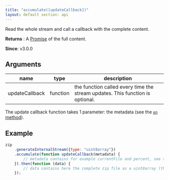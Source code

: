 ```yaml
---
title: "accumulate([updateCallback])"
layout: default section: api
---
```


Read the whole stream and call a callback with the complete content.

__Returns__ : A [Promise](https://developer.mozilla.org/en-US/docs/Web/JavaScript/Reference/Global_Objects/Promise)
of the full content.

__Since__: v3.0.0

## Arguments

name            | type     | description
----------------|----------|------------
updateCallback  | function | the function called every time the stream updates. This function is optional.

The update callback function takes 1 parameter: the metadata (see
the [`on` method]({{site.baseurl}}/documentation/api_streamhelper/on.html)).

## Example

```js
zip
    .generateInternalStream({type: "uint8array"})
    .accumulate(function updateCallback(metadata) {
        // metadata contains for example currentFile and percent, see the generateInternalStream doc.
    }).then(function (data) {
        // data contains here the complete zip file as a uint8array (the type asked in generateInternalStream)
    });
```
